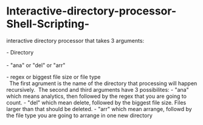 # Interactive-directory-processor-Shell-Scripting-
interactive directory processor that takes 3 arguments:
 <div>- Directory</div>
 <div>- "ana" or "del" or "arr"</div>
 <div>- regex or biggest file size or file type</div>
 
The first agrument is the name of the directory that processing will happen recursively. 
The second and third arguments have 3 possibilites:
- "ana" which means analytics, then followed by the regex that you are going to count.
- "del" which mean delete, followed by the biggest file size. Files larger than that should be deleted.
- "arr" which mean arrange, followd by the file type you are going to arrange in one new directory
